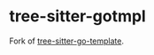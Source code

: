 # tree-sitter-gotmpl

Fork of [tree-sitter-go-template](https://github.com/ngalaiko/tree-sitter-go-template).
